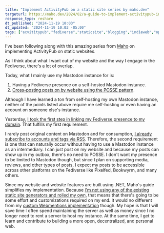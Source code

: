 ```yaml
---
title: "Implement ActivityPub on a static site series by maho.dev"
targeturl: https://maho.dev/2024/02/a-guide-to-implement-activitypub-in-a-static-site-or-any-website/
response_type: reshare
dt_published: "2024-11-19 10:03"
dt_updated: "2024-11-19 10:03 -05:00"
tags: ["acvititypub","fediverse","staticsite","blogging","indieweb","openweb","personalweb","dotnet","internet"]
---
```


I've been following along with this amazing series from [Maho](https://maho.dev/) on implementing ActivityPub on static websites.  

As I think about what I want out of my website and the way I engage in the Fediverse, there's a lot of overlap. 

Today, what I mainly use my Mastodon instance for is:

1. Having a Fediverse presence on a self-hosted Mastodon instance. 
2. [Cross-posting posts on by website using the POSSE pattern](/posts/rss-to-mastodon-posse-azure-logic-apps/).

Although I have learned a ton from self-hosting my own Mastodon instance, neither of the points listed above require me self-hosting or even having an account on someone else's instance. 

Yesterday, [I took the first step in linking my Fediverse presence to my domain](/notes/using-domain-mastodon-discovery). That fulfills my first requirement. 

I rarely post original content on Mastodon and for consumption, [I already subscribe to accounts and tags via RSS](/notes/subscribed-to-1042-feeds-newsblur). Therefore, the second requirement is one that can naturally occur without having to use a Mastodon instance as an intermediary. I can just post on my website and because my posts can show up in my outbox, there's no need to POSSE. I don't want my presence to be limited to Mastodon though, but since I plan on supporting media, reviews, and other types of posts, I expect my posts to be accessible across other platforms on the Fediverse like Pixelfed, Bookwyrm, and many others. 

Since my website and website features are built using .NET, Maho's guide simplifies my implementation. Because [I'm not using any of the existing static site generators and rolled my own](/colophon), that means that there's going to be some effort and customizations required on my end. It would no different from my [custom Webmentions implementation](/posts/receive-webmentions-fsharp-az-functions-fsadvent/) though. My hope is that I will save time I often spend maintaining the server as well as money since I no longer need to rent a server to host my instance. At the same time, I get to learn and contribute to building a more open, decentralized, and personal web.